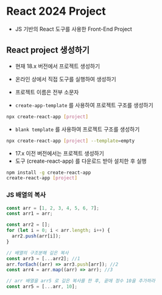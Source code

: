 # React 2024 Project

- JS 기반의 React 도구를 사용한 Front-End Project

## React project 생성하기

- 현재 18.x 버전에서 프로젝트 생성하기
- 온라인 상에서 직접 도구를 실행하여 생성하기
- 프로젝트 이름은 전부 소문자

- `create-app-template` 를 사용하여 프로젝트 구조를 생성하기

```bash
npx create-react-app [project]
```

- `blank template` 를 사용하여 프로젝트 구조를 생성하기

```bash
npx create-react-app [project] --template=empty
```

- 17.x 이전 버전에서는 프로젝트 생성하기
- 도구 (create-react-app) 를 다운로드 받아 설치한 후 실행

```bash
npm install -g create-react-app
create-react-app [project]
```

### JS 배열의 복사

```js
const arr = [1, 2, 3, 4, 5, 6, 7];
const arr1 = arr;

const arr2 = [];
for (let i = 0; i < arr.length; i++) {
  arr2.push(arr[i]);
}

// 배열의 구조분해 깊은 복사
const arr3 = [...arr2]; //1
arr.forEach((arr) => arr3.push[arr]); //2
const arr4 = arr.map((arr) => arr); //3

// arr 배열을 arr5 로 깊은 복사를 한 후, 끝에 정수 10을 추가하라
const arr5 = [...arr, 10];
```
